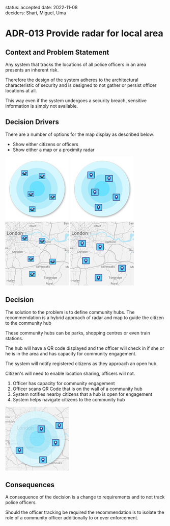 status: accepted
date: 2022-11-08  
deciders: Shari, Miguel, Uma

# ADR-013 Provide radar for local area

## Context and Problem Statement
Any system that tracks the locations of all police officers in an area presents an inherent risk.

Therefore the design of the system adheres to the architectural characteristic of security and is designed to not gather or persist officer locations at all.

This way even if the system undergoes a security breach, sensitive information is simply not available.

## Decision Drivers
There are a number of options for the map display as described below:

 * Show either citizens or officers 
 * Show either a map or a proximity radar

![](./radar1.png) ![](./radar2.png) ![](./radar3.png) ![](./radar4.png)                      

## Decision
The solution to the problem is to define community hubs.  The recommendation is a hybrid approach of radar and map to guide the citizen to the community hub

These community hubs can be parks, shopping centres or even train stations.

The hub will have a QR code displayed and the officer will check in if she or he is in the area and has capacity for community engagement.

The system will notify registered citizens as they approach an open hub.

Citizen's will need to enable location sharing, officers will not.

  1. Officer has capacity for community engagement
  2. Officer scans QR Code that is on the wall of a community hub
  3. System notifies nearby citizens that a hub is open for engagement 
  4. System helps navigate citizens to the community hub

![](./radar5.png)

## Consequences
A consequence of the decision is a change to requirements and to not track police officers.

Should the officer tracking be required the recommendation is to isolate the role of a community officer additionally to or over enforcement.


